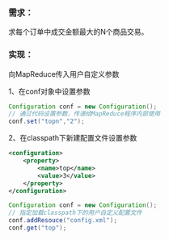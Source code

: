 ### 需求：
求每个订单中成交金额最大的N个商品交易。

### 实现：
向MapReduce传入用户自定义参数

1、在conf对象中设置参数
```java
Configuration conf = new Configuration();
// 通过代码设置参数，传递给MapReduce程序内部使用
conf.set("topn","2");
```

2、在classpath下新建配置文件设置参数
```xml
<configuration>
    <property>
        <name>top</name>
        <value>3</value>
    </property>
</configuration>
```

```java
Configuration conf = new Configuration();
// 指定加载classpath下的用户自定义配置文件
conf.addResouce("config.xml");
conf.get("top");
```



